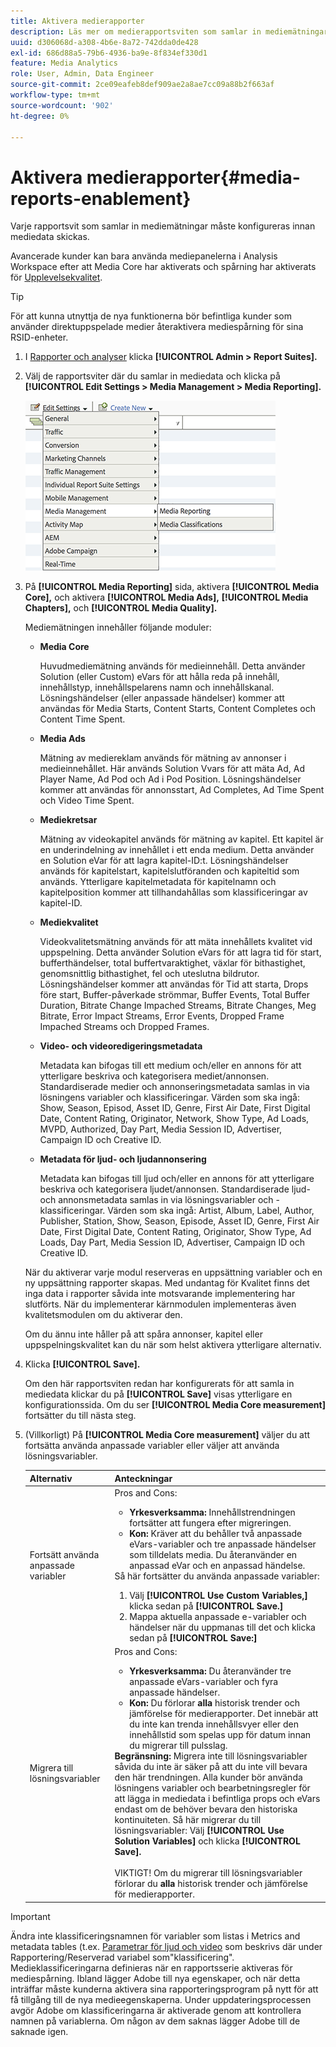 ```yaml
---
title: Aktivera medierapporter
description: Läs mer om medierapportsviten som samlar in mediemätningar.  Följ de här stegen för att konfigurera medierapporter innan mediedata skickas.
uuid: d306068d-a308-4b6e-8a72-742dda0de428
exl-id: 686d88a5-79b6-4936-ba9e-8f834ef330d1
feature: Media Analytics
role: User, Admin, Data Engineer
source-git-commit: 2ce09eafeb8def909ae2a8ae7cc09a88b2f663af
workflow-type: tm+mt
source-wordcount: '902'
ht-degree: 0%

---
```


# Aktivera medierapporter{#media-reports-enablement}

Varje rapportsvit som samlar in mediemätningar måste konfigureras innan mediedata skickas.

Avancerade kunder kan bara använda mediepanelerna i Analysis Workspace efter att Media Core har aktiverats och spårning har aktiverats för [Upplevelsekvalitet](/help/use-cases/track-qos/track-qos-overview.md).

>[!TIP]
>
>För att kunna utnyttja de nya funktionerna bör befintliga kunder som använder direktuppspelade medier återaktivera mediespårning för sina RSID-enheter.

1. I [Rapporter och analyser](https://my.omniture.com/login/) klicka **[!UICONTROL Admin > Report Suites].**
1. Välj de rapportsviter där du samlar in mediedata och klicka på **[!UICONTROL Edit Settings > Media Management > Media Reporting].**

   ![](assets/media-reporting.png)

1. På **[!UICONTROL Media Reporting]** sida, aktivera **[!UICONTROL Media Core],** och aktivera **[!UICONTROL Media Ads],** **[!UICONTROL Media Chapters],** och **[!UICONTROL Media Quality].**

   Mediemätningen innehåller följande moduler:

   * **Media Core**

     Huvudmediemätning används för medieinnehåll. Detta använder Solution (eller Custom) eVars för att hålla reda på innehåll, innehållstyp, innehållspelarens namn och innehållskanal. Lösningshändelser (eller anpassade händelser) kommer att användas för Media Starts, Content Starts, Content Completes och Content Time Spent.

   * **Media Ads**

     Mätning av mediereklam används för mätning av annonser i medieinnehållet. Här används Solution Vvars för att mäta Ad, Ad Player Name, Ad Pod och Ad i Pod Position. Lösningshändelser kommer att användas för annonsstart, Ad Completes, Ad Time Spent och Video Time Spent.

   * **Mediekretsar**

     Mätning av videokapitel används för mätning av kapitel. Ett kapitel är en underindelning av innehållet i ett enda medium. Detta använder en Solution eVar för att lagra kapitel-ID:t. Lösningshändelser används för kapitelstart, kapitelslutföranden och kapiteltid som används. Ytterligare kapitelmetadata för kapitelnamn och kapitelposition kommer att tillhandahållas som klassificeringar av kapitel-ID.

   * **Mediekvalitet**

     Videokvalitetsmätning används för att mäta innehållets kvalitet vid uppspelning. Detta använder Solution eVars för att lagra tid för start, bufferthändelser, total buffertvaraktighet, växlar för bithastighet, genomsnittlig bithastighet, fel och uteslutna bildrutor. Lösningshändelser kommer att användas för Tid att starta, Drops före start, Buffer-påverkade strömmar, Buffer Events, Total Buffer Duration, Bitrate Change Impached Streams, Bitrate Changes, Meg Bitrate, Error Impact Streams, Error Events, Dropped Frame Impached Streams och Dropped Frames.

   * **Video- och videoredigeringsmetadata**

     Metadata kan bifogas till ett medium och/eller en annons för att ytterligare beskriva och kategorisera mediet/annonsen. Standardiserade medier och annonseringsmetadata samlas in via lösningens variabler och klassificeringar. Värden som ska ingå: Show, Season, Episod, Asset ID, Genre, First Air Date, First Digital Date, Content Rating, Originator, Network, Show Type, Ad Loads, MVPD, Authorized, Day Part, Media Session ID, Advertiser, Campaign ID och Creative ID.

   * **Metadata för ljud- och ljudannonsering**

     Metadata kan bifogas till ljud och/eller en annons för att ytterligare beskriva och kategorisera ljudet/annonsen. Standardiserade ljud- och annonsmetadata samlas in via lösningsvariabler och -klassificeringar. Värden som ska ingå: Artist, Album, Label, Author, Publisher, Station, Show, Season, Episode, Asset ID, Genre, First Air Date, First Digital Date, Content Rating, Originator, Show Type, Ad Loads, Day Part, Media Session ID, Advertiser, Campaign ID och Creative ID.

   När du aktiverar varje modul reserveras en uppsättning variabler och en ny uppsättning rapporter skapas. Med undantag för Kvalitet finns det inga data i rapporter såvida inte motsvarande implementering har slutförts. När du implementerar kärnmodulen implementeras även kvalitetsmodulen om du aktiverar den.

   Om du ännu inte håller på att spåra annonser, kapitel eller uppspelningskvalitet kan du när som helst aktivera ytterligare alternativ.

1. Klicka **[!UICONTROL Save].**

   Om den här rapportsviten redan har konfigurerats för att samla in mediedata klickar du på **[!UICONTROL Save]** visas ytterligare en konfigurationssida. Om du ser **[!UICONTROL Media Core measurement]** fortsätter du till nästa steg.

1. (Villkorligt) På **[!UICONTROL Media Core measurement]** väljer du att fortsätta använda anpassade variabler eller väljer att använda lösningsvariabler.

   | Alternativ | Anteckningar |
   | --- | --- |
   | Fortsätt använda anpassade variabler | Pros and Cons:<ul> <li> **Yrkesverksamma:** Innehållstrendningen fortsätter att fungera efter migreringen. </li> <li> **Kon:** Kräver att du behåller två anpassade eVars-variabler och tre anpassade händelser som tilldelats media. Du återanvänder en anpassad eVar och en anpassad händelse. </li> </ul> Så här fortsätter du använda anpassade variabler: <ol> <li>Välj **[!UICONTROL Use Custom Variables,]** klicka sedan på **[!UICONTROL Save.]** </li> <li>Mappa aktuella anpassade e-variabler och händelser när du uppmanas till det och klicka sedan på **[!UICONTROL Save:]** </li> </ol> |
   | Migrera till lösningsvariabler | Pros and Cons:<ul> <li> **Yrkesverksamma:** Du återanvänder tre anpassade eVars-variabler och fyra anpassade händelser. </li> <li> **Kon:** Du förlorar **alla** historisk trender och jämförelse för medierapporter. Det innebär att du inte kan trenda innehållsvyer eller den innehållstid som spelas upp för datum innan du migrerar till pulsslag. </li> </ul> **Begränsning:**  Migrera inte till lösningsvariabler såvida du inte är säker på att du inte vill bevara den här trendningen. Alla kunder bör använda lösningens variabler och bearbetningsregler för att lägga in mediedata i befintliga props och eVars endast om de behöver bevara den historiska kontinuiteten. Så här migrerar du till lösningsvariabler: Välj **[!UICONTROL Use Solution Variables]** och klicka **[!UICONTROL Save].** <br><br> VIKTIGT! Om du migrerar till lösningsvariabler förlorar du **alla** historisk trender och jämförelse för medierapporter. |

>[!IMPORTANT]
>
>Ändra inte klassificeringsnamnen för variabler som listas i Metrics and metadata tables (t.ex. [Parametrar för ljud och video](/help/implementation/variables/audio-video-parameters.md) som beskrivs där under Rapportering/Reserverad variabel som&quot;klassificering&quot;. Medieklassificeringarna definieras när en rapportsserie aktiveras för mediespårning. Ibland lägger Adobe till nya egenskaper, och när detta inträffar måste kunderna aktivera sina rapporteringsprogram på nytt för att få tillgång till de nya medieegenskaperna. Under uppdateringsprocessen avgör Adobe om klassificeringarna är aktiverade genom att kontrollera namnen på variablerna. Om någon av dem saknas lägger Adobe till de saknade igen.
